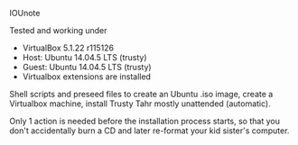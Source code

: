 IOUnote

Tested and working under 
*  VirtualBox 5.1.22 r115126
*  Host: Ubuntu 14.04.5 LTS (trusty)
*  Guest: Ubuntu 14.04.5 LTS (trusty)
*  Virtualbox extensions are installed

Shell scripts and preseed files to create an Ubuntu .iso image,
create a Virtualbox machine,
install Trusty Tahr mostly unattended (automatic).

Only 1 action is needed before the installation process starts, so that you don't accidentally burn a CD and later re-format your kid sister's computer.


